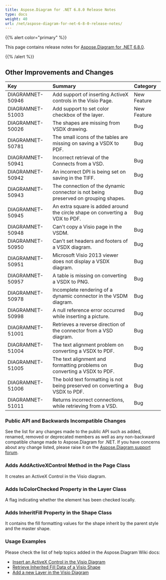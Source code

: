 ```yaml
---
title: Aspose.Diagram for .NET 6.8.0 Release Notes
type: docs
weight: 40
url: /net/aspose-diagram-for-net-6-8-0-release-notes/
---
```


{{% alert color="primary" %}} 

This page contains release notes for [Aspose.Diagram for .NET 6.8.0](https://www.nuget.org/packages/Aspose.Diagram/6.8.0).

{{% /alert %}} 
## **Other Improvements and Changes**

|**Key**|**Summary**|**Category**|
| :- | :- | :- |
|DIAGRAMNET-50946|Add support of inserting ActiveX controls in the Visio Page.|New Feature|
|DIAGRAMNET-51003|Add support to set color checkbox of the layer.|New Feature|
|DIAGRAMNET-50026|The shapes are missing from VSDX drawing.|Bug|
|DIAGRAMNET-50781|The small icons of the tables are missing on saving a VSDX to PDF.|Bug|
|DIAGRAMNET-50941|Incorrect retrieval of the Connects from a VSD.|Bug|
|DIAGRAMNET-50942|An incorrect DPI is being set on saving in the TIFF.|Bug|
|DIAGRAMNET-50943|The connection of the dynamic connector is not being preserved on grouping shapes.|Bug|
|DIAGRAMNET-50945|An extra square is added around the circle shape on converting a VDX to PDF.|Bug|
|DIAGRAMNET-50948|Can't copy a Visio page in the VSDM.|Bug|
|DIAGRAMNET-50950|Can't set headers and footers of a VSDX diagram.|Bug|
|DIAGRAMNET-50951|Microsoft Visio 2013 viewer does not display a VSDX diagram.|Bug|
|DIAGRAMNET-50957|A table is missing on converting a VSDX to PNG.|Bug|
|DIAGRAMNET-50978|Incomplete rendering of a dynamic connector in the VSDM diagram.|Bug|
|DIAGRAMNET-50998|A null reference error occurred while inserting a picture.|Bug|
|DIAGRAMNET-51001|Retrieves a reverse direction of the connector from a VSD diagram.|Bug|
|DIAGRAMNET-51004|The text alignment problem on converting a VSDX to PDF.|Bug|
|DIAGRAMNET-51005|The text alignment and formatting problems on converting a VSDX to PDF.|Bug|
|DIAGRAMNET-51006|The bold text formatting is not being preserved on converting a VSDX to PDF.|Bug|
|DIAGRAMNET-51011|Returns incorrect connections, while retrieving from a VSD.|Bug|
### **Public API and Backwards Incompatible Changes**
See the list for any changes made to the public API such as added, renamed, removed or deprecated members as well as any non-backward compatible change made to Aspose.Diagram for .NET. If you have concerns about any change listed, please raise it on the [Aspose.Diagram support forum](https://forum.aspose.com/c/diagram/17).
### **Adds AddActiveXControl Method in the Page Class**
It creates an ActiveX Control in the Visio diagram.
### **Adds IsColorChecked Property in the Layer Class**
A flag indicating whether the element has been checked locally.
### **Adds InheritFill Property in the Shape Class**
It contains the fill formatting values for the shape inherit by the parent style and the master shape.
### **Usage Examples**
Please check the list of help topics added in the Aspose.Diagram Wiki docs:

- [Insert an ActiveX Control in the Visio Diagram](http://www.aspose.com/docs/display/diagramnet/Insert+an+ActiveX+Control+in+the+Visio+Diagram)
- [Retrieve Inherited Fill Data of a Visio Shape](http://www.aspose.com/docs/display/diagramnet/Set+Visio+Shape%27s+XForm%2C+Line+and+Fill+Data#SetVisioShape%27sXForm%2CLineandFillData-RetrieveInheritedFillDataofaVisioShape)
- [Add a new Layer in the Visio Diagram](http://www.aspose.com/docs/display/diagramnet/Working+with+Layers#WorkingwithLayers-AddanewLayerintheVisioDiagram)
